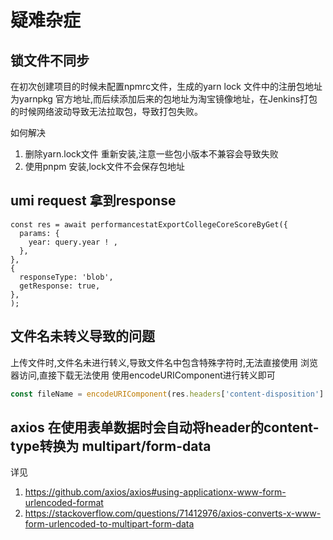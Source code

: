 # 疑难杂症

## 锁文件不同步

在初次创建项目的时候未配置npmrc文件，生成的yarn lock 文件中的注册包地址为yarnpkg 官方地址,而后续添加后来的包地址为淘宝镜像地址，在Jenkins打包的时候网络波动导致无法拉取包，导致打包失败。

如何解决

1. 删除yarn.lock文件 重新安装,注意一些包小版本不兼容会导致失败
2. 使用pnpm 安装,lock文件不会保存包地址

## umi request 拿到response

```tsx
const res = await performancestatExportCollegeCoreScoreByGet({
  params: {
    year: query.year ! ,
  },
},
{
  responseType: 'blob',
  getResponse: true,
},
);
```

## 文件名未转义导致的问题

上传文件时,文件名未进行转义,导致文件名中包含特殊字符时,无法直接使用
浏览器访问,直接下载无法使用
使用encodeURIComponent进行转义即可

```js
const fileName = encodeURIComponent(res.headers['content-disposition'].split('filename=')[1]);
```

## axios 在使用表单数据时会自动将header的content-type转换为 multipart/form-data

详见

1. <https://github.com/axios/axios#using-applicationx-www-form-urlencoded-format>
2. <https://stackoverflow.com/questions/71412976/axios-converts-x-www-form-urlencoded-to-multipart-form-data>
